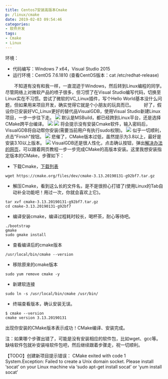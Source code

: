 ```yaml
---
title: Centos7安装高版本Cmake
p: /linux/cmake
date: 2019-02-03 09:54:46
categories: 
- 软件开发
tags:
- Cmake
- Linux
---
```


环境：
- 代码编写：Windows 7 x64，Visual Studio 2015
- 运行环境：CentOS 7.6.1810 (查看CentOS版本：cat /etc/redhat-release)  

　　不知道有没有和我一样，一直混迹于Windows，然后转到Linux编程的同学。尽管网络上对微软产品的喷子很多，但习惯了在Visual Studio编写代码，切换至Linux实在不习惯。尝试了微软的VC_Linux插件，写个Hello World基本没什么问题，但如果用来项目开发，确实觉得它就是个小朋友的玩具而已。
　　好了，假设你已安装好VC_Linux更好的替代品VisualGDB，使用Visual Studio新建Linux项目，一步一步往下走。
![](/png/linux/01.png)
默认是MSBuild，都已经跨到Linux平台，还是选择CMake跨平台编译。
![](/png/linux/02.png)
![](/png/linux/003.png)
将会提示没有安装Cmake软件，输入密码后，VisualGDB将自动帮你安装(需要当前用户有执行sudo权限)。
![](/png/linux/004.png)
似乎一切顺利，点击"Finish"按钮。
![](/png/linux/005.png)
悲催了，CMake版本过低，虽然提示为3.8以上，最好是安装3.10以上版本。
![](/png/linux/06.png)
VisualGDB还是很人性化，点击确认按钮，弹出[解决办法的网页](https://visualgdb.com/documentation/cmake/annotations/)，可以跟着网页教程一步一步完成CMake的高版本安装。这里我想安装指定版本的CMake，步骤如下：  

- 下载Cmake，[下载列表](https://cmake.org/files/dev/?C=M;O=D)
```
wget https://cmake.org/files/dev/cmake-3.13.20190131-g92bf7.tar.gz
```
- 解压Cmake，看到这么长的文件名，是不是很担心打错了(使用Linux的Tab自动补全功能吧！用过一次，你就会喜欢上它)。
```
tar xvf cmake-3.13.20190131-g92bf7.tar.gz   
cd cmake-3.13.20190131-g92bf7  
```
- 编译安装cmake，编译过程耗时较长，喝杯茶，耐心等待吧。
```
./bootstrap
gmake
sudo gmake install
```
- 查看编译后的cmake版本
```
/usr/local/bin/cmake --version
```
- 移除原来的cmake版本
```
sudo yum remove cmake -y
```
- 新建软连接
```
sudo ln -s /usr/local/bin/cmake /usr/bin/
```
- 终端查看版本，确认安装无误。
```
$ cmake --version
cmake version 3.13.20190131
```
出现你安装的CMake版本表示成功！CMake编译、安装完成。

注：如果哪个步骤出错了，可能是没有安装相应的软件包，比如wget、gcc等。缺啥软件包就补安装啥软件包吧，然后继续跟着步骤走，祝一切顺利。

【TODO】创建新项目提示错误：
CMake exited with code 1
System.Exception: Failed to create a Unix domain socket. Please install ‘socat’ on your Linux machine via ‘sudo apt-get install socat’ or ‘yum install socat’